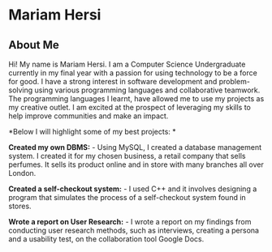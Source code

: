# Mariam Hersi

## About Me
Hi! My name is Mariam Hersi. I am a Computer Science Undergraduate currently in my final year
with a passion for using technology to be a force for good. I have a
strong interest in software development and problem-solving using
various programming languages and collaborative teamwork. The
programming languages I learnt, have allowed me to use my projects as
my creative outlet. I am excited at the prospect of leveraging my skills
to help improve communities and make an impact.

*Below I will highlight some of my best projects: *

**Created my own DBMS:**
    - Using MySQL, I created a database management system. I created
      it for my chosen business, a retail company that sells perfumes. It
     sells its product online and in store with many branches all over
     London.
     
**Created a self-checkout system:**
    - I used C++ and it involves designing a program that simulates the
      process of a self-checkout system found in stores.
      
**Wrote a report on User Research:**
    - I wrote a report on my findings from conducting user research
    methods, such as interviews, creating a persona and a usability
    test, on the collaboration tool Google Docs.
